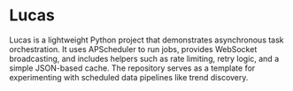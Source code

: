 # Lucas

Lucas is a lightweight Python project that demonstrates asynchronous task orchestration. It uses APScheduler to run jobs, provides WebSocket broadcasting, and includes helpers such as rate limiting, retry logic, and a simple JSON-based cache. The repository serves as a template for experimenting with scheduled data pipelines like trend discovery.
